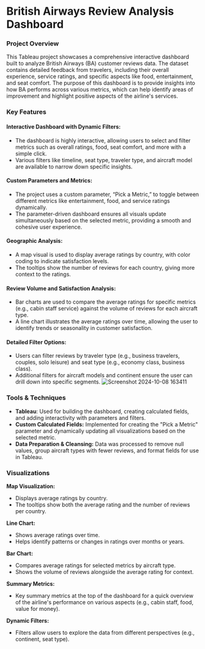 # British Airways Review Analysis Dashboard 
### Project Overview
This Tableau project showcases a comprehensive interactive dashboard built to analyze British Airways (BA) customer reviews data. The dataset contains detailed feedback from travelers, including their overall experience, service ratings, and specific aspects like food, entertainment, and seat comfort. The purpose of this dashboard is to provide insights into how BA performs across various metrics, which can help identify areas of improvement and highlight positive aspects of the airline's services.

### Key Features
#### Interactive Dashboard with Dynamic Filters: 
- The dashboard is highly interactive, allowing users to select and filter metrics such as overall ratings, food, seat comfort, and more with a simple click.
- Various filters like timeline, seat type, traveler type, and aircraft model are available to narrow down specific insights.

#### Custom Parameters and Metrics:
- The project uses a custom parameter, “Pick a Metric,” to toggle between different metrics like entertainment, food, and service ratings dynamically.
- The parameter-driven dashboard ensures all visuals update simultaneously based on the selected metric, providing a smooth and cohesive user experience.

#### Geographic Analysis:
- A map visual is used to display average ratings by country, with color coding to indicate satisfaction levels.
- The tooltips show the number of reviews for each country, giving more context to the ratings.

#### Review Volume and Satisfaction Analysis:
- Bar charts are used to compare the average ratings for specific metrics (e.g., cabin staff service) against the volume of reviews for each aircraft type.
- A line chart illustrates the average ratings over time, allowing the user to identify trends or seasonality in customer satisfaction.

#### Detailed Filter Options:
- Users can filter reviews by traveler type (e.g., business travelers, couples, solo leisure) and seat type (e.g., economy class, business class).
- Additional filters for aircraft models and continent ensure the user can drill down into specific segments.
  ![Screenshot 2024-10-08 163411](https://github.com/user-attachments/assets/e7bfaa88-7c96-4425-b507-f86cc011b149)


### Tools & Techniques
- **Tableau**: Used for building the dashboard, creating calculated fields, and adding interactivity with parameters and filters.
- **Custom Calculated Fields:** Implemented for creating the "Pick a Metric" parameter and dynamically updating all visualizations based on the selected metric.
- **Data Preparation & Cleansing:** Data was processed to remove null values, group aircraft types with fewer reviews, and format fields for use in Tableau.

### Visualizations
**Map Visualization:**
- Displays average ratings by country.
- The tooltips show both the average rating and the number of reviews per country.

**Line Chart:**
- Shows average ratings over time.
- Helps identify patterns or changes in ratings over months or years.

**Bar Chart:**
- Compares average ratings for selected metrics by aircraft type.
- Shows the volume of reviews alongside the average rating for context.

**Summary Metrics:**
- Key summary metrics at the top of the dashboard for a quick overview of the airline's performance on various aspects (e.g., cabin staff, food, value for money).

**Dynamic Filters:**
- Filters allow users to explore the data from different perspectives (e.g., continent, seat type).
